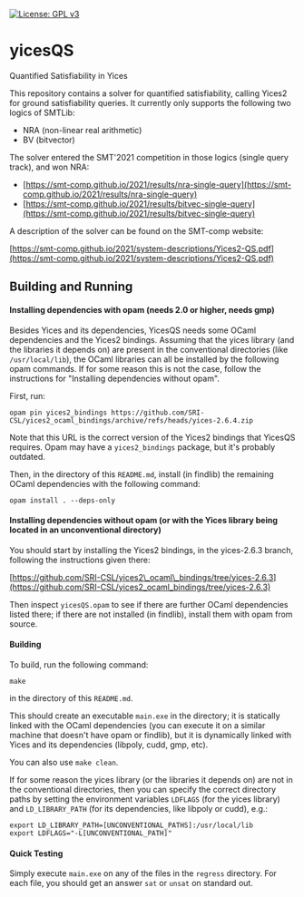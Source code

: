[![License: GPL v3](https://img.shields.io/badge/License-GPLv3-blue.svg)](https://www.gnu.org/licenses/gpl-3.0)

# yicesQS
Quantified Satisfiability in Yices

This repository contains a solver for quantified satisfiability, calling Yices2 for ground satisfiability queries. It currently only supports the following two logics of SMTLib:

- NRA (non-linear real arithmetic)
- BV (bitvector)

The solver entered the SMT'2021 competition in those logics (single query track), and won NRA:

- [https://smt-comp.github.io/2021/results/nra-single-query](https://smt-comp.github.io/2021/results/nra-single-query)
- [https://smt-comp.github.io/2021/results/bitvec-single-query](https://smt-comp.github.io/2021/results/bitvec-single-query)

A description of the solver can be found on the SMT-comp website:

[https://smt-comp.github.io/2021/system-descriptions/Yices2-QS.pdf](https://smt-comp.github.io/2021/system-descriptions/Yices2-QS.pdf)

## Building and Running

#### Installing dependencies with opam (needs 2.0 or higher, needs gmp)

Besides Yices and its dependencies, YicesQS needs some OCaml dependencies and the Yices2 bindings. Assuming that the yices library (and the libraries it depends on) are present in the conventional directories (like `/usr/local/lib`), the OCaml libraries can all be installed by the following opam commands. 
If for some reason this is not the case, follow the instructions for "Installing dependencies without opam".

First, run:

```
opam pin yices2_bindings https://github.com/SRI-CSL/yices2_ocaml_bindings/archive/refs/heads/yices-2.6.4.zip
```
Note that this URL is the correct version of the Yices2 bindings that YicesQS requires. Opam may have a `yices2_bindings` package, but it's probably outdated.

Then, in the directory of this `README.md`, install (in findlib) the remaining OCaml dependencies with the following command:

```
opam install . --deps-only
```

#### Installing dependencies without opam (or with the Yices library being located in an unconventional directory)

You should start by installing the Yices2 bindings, in the yices-2.6.3 branch,
following the instructions given there:

[https://github.com/SRI-CSL/yices2\_ocaml\_bindings/tree/yices-2.6.3](https://github.com/SRI-CSL/yices2_ocaml_bindings/tree/yices-2.6.3)

Then inspect `yicesQS.opam` to see if there are further OCaml dependencies listed there; if there are not installed (in findlib), install them with opam from source.

#### Building

To build, run the following command:

```
make
```
in the directory of this `README.md`.

This should create an executable `main.exe` in the directory; it is statically linked with the OCaml dependencies (you can execute it on a similar machine that doesn't have opam or findlib), but it is dynamically linked with Yices and its dependencies (libpoly, cudd, gmp, etc).

You can also use `make clean`.

If for some reason the yices library (or the libraries it depends on) are not in the conventional directories, then you can specify the correct directory paths by setting the environment variables `LDFLAGS` (for the yices library) and `LD_LIBRARY_PATH` (for its dependencies, like libpoly or cudd), e.g.:

```
export LD_LIBRARY_PATH=[UNCONVENTIONAL_PATHS]:/usr/local/lib
export LDFLAGS="-L[UNCONVENTIONAL_PATH]"
```


#### Quick Testing

Simply execute `main.exe` on any of the files in the `regress` directory.
For each file, you should get an answer `sat` or `unsat` on standard out.
